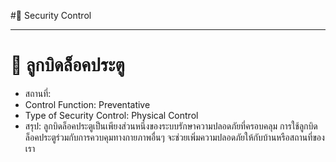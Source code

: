 #🔐 Security Control

---

# 🔑 ลูกบิดล็อคประตู
- สถานที่:
- Control Function: Preventative
- Type of Security Control: Physical Control
- สรุป: ลูกบิดล็อคประตูเป็นเพียงส่วนหนึ่งของระบบรักษาความปลอดภัยที่ครอบคลุม การใช้ลูกบิดล็อคประตูร่วมกับการควบคุมทางกายภาพอื่นๆ จะช่วยเพิ่มความปลอดภัยให้กับบ้านหรือสถานที่ของเรา
